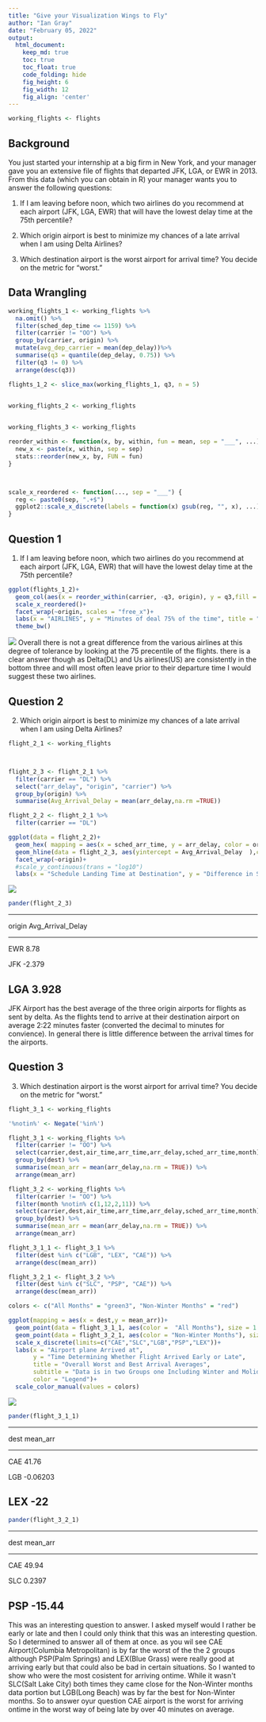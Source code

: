 ```yaml
---
title: "Give your Visualization Wings to Fly"
author: "Ian Gray"
date: "February 05, 2022"
output:
  html_document:  
    keep_md: true
    toc: true
    toc_float: true
    code_folding: hide
    fig_height: 6
    fig_width: 12
    fig_align: 'center'
---
```







```r
working_flights <- flights
```

## Background

You just started your internship at a big firm in New York, and your manager gave you an extensive file of flights that departed JFK, LGA, or EWR in 2013. From this data (which you can obtain in R) your manager wants you to answer the following questions:

1. If I am leaving before noon, which two airlines do you recommend at each airport (JFK, LGA, EWR) that will have the lowest delay time at the 75th percentile?

2. Which origin airport is best to minimize my chances of a late arrival when I am using Delta Airlines?

3. Which destination airport is the worst airport for arrival time? You decide on the metric for “worst.”

## Data Wrangling


```r
working_flights_1 <- working_flights %>% 
  na.omit() %>% 
  filter(sched_dep_time <= 1159) %>% 
  filter(carrier != "OO") %>% 
  group_by(carrier, origin) %>%
  mutate(avg_dep_carrier = mean(dep_delay))%>% 
  summarise(q3 = quantile(dep_delay, 0.75)) %>% 
  filter(q3 != 0) %>%
  arrange(desc(q3))

flights_1_2 <- slice_max(working_flights_1, q3, n = 5)
  

working_flights_2 <- working_flights


working_flights_3 <- working_flights

reorder_within <- function(x, by, within, fun = mean, sep = "___", ...) {
  new_x <- paste(x, within, sep = sep)
  stats::reorder(new_x, by, FUN = fun)
}



scale_x_reordered <- function(..., sep = "___") {
  reg <- paste0(sep, ".+$")
  ggplot2::scale_x_discrete(labels = function(x) gsub(reg, "", x), ...)
}
```

## Question 1
1. If I am leaving before noon, which two airlines do you recommend at each airport (JFK, LGA, EWR) that will have the lowest delay time at the 75th percentile?


```r
ggplot(flights_1_2)+
  geom_col(aes(x = reorder_within(carrier, -q3, origin), y = q3,fill = carrier))+
  scale_x_reordered()+
  facet_wrap(~origin, scales = "free_x")+
  labs(x = "AIRLINES", y = "Minutes of deal 75% of the time", title = "Suggested Airlines from Each New York Airport With lowest departure delays", subtitle = " Data restricted to Flghts leaving from 12:00am to 11:59am of their scheduled departure time")+
  theme_bw()
```

![](case_study_1_files/figure-html/plot_data-1.png)<!-- -->
Overall there is not a great difference from the various airlines at this degree of tolerance by looking at the 75 precentile of the flights. there is a clear answer though as Delta(DL) and Us airlines(US) are consistently in the bottom three and will most often leave prior to their departure time I would suggest these two airlines.


## Question 2
2. Which origin airport is best to minimize my chances of a late arrival when I am using Delta Airlines?




```r
flight_2_1 <- working_flights



flight_2_3 <- flight_2_1 %>% 
  filter(carrier == "DL") %>% 
  select("arr_delay", "origin", "carrier") %>% 
  group_by(origin) %>% 
  summarise(Avg_Arrival_Delay = mean(arr_delay,na.rm =TRUE)) 

flight_2_2 <- flight_2_1 %>% 
  filter(carrier == "DL")
```



```r
ggplot(data = flight_2_2)+
  geom_hex( mapping = aes(x = sched_arr_time, y = arr_delay, color = origin, group = month))+
  geom_hline(data = flight_2_3, aes(yintercept = Avg_Arrival_Delay  ),color = "Red", size = 1.25)+
  facet_wrap(~origin)+
  #scale_y_continuous(trans = "log10")
  labs(x = "Schedule Landing Time at Destination", y = "Difference in Scheduled Arrival Time and Actual Arrival Time", title = "How Good Delta Airlines is at Arriving on Time for Their Flights", subtitle = "Data that is Closer to Zero on the Y axis is Better.")
```

![](case_study_1_files/figure-html/plot_data_2-1.png)<!-- -->

```r
pander(flight_2_3)
```


----------------------------
 origin   Avg_Arrival_Delay 
-------- -------------------
  EWR           8.78        

  JFK          -2.379       

  LGA           3.928       
----------------------------

JFK Airport has the best average of the three origin airports for flights as sent by delta. As the flights tend to arrive at their destination airport on average 2:22 minutes faster (converted the decimal to minutes for convience). In general there is little difference between the arrival times for the airports.

## Question 3

3. Which destination airport is the worst airport for arrival time? You decide on the metric for “worst.”



```r
flight_3_1 <- working_flights

'%notin%' <- Negate('%in%')

flight_3_1 <- working_flights %>% 
  filter(carrier != "OO") %>% 
  select(carrier,dest,air_time,arr_time,arr_delay,sched_arr_time,month) %>% 
  group_by(dest) %>%
  summarise(mean_arr = mean(arr_delay,na.rm = TRUE)) %>% 
  arrange(mean_arr)

flight_3_2 <- working_flights %>% 
  filter(carrier != "OO") %>%
  filter(month %notin% c(1,12,2,11)) %>% 
  select(carrier,dest,air_time,arr_time,arr_delay,sched_arr_time,month) %>% 
  group_by(dest) %>% 
  summarise(mean_arr = mean(arr_delay,na.rm = TRUE)) %>% 
  arrange(mean_arr)

flight_3_1_1 <- flight_3_1 %>%
  filter(dest %in% c("LGB", "LEX", "CAE")) %>% 
  arrange(desc(mean_arr))

flight_3_2_1 <- flight_3_2 %>%
  filter(dest %in% c("SLC", "PSP", "CAE")) %>% 
  arrange(desc(mean_arr))
```



```r
colors <- c("All Months" = "green3", "Non-Winter Months" = "red")

ggplot(mapping = aes(x = dest,y = mean_arr))+
  geom_point(data = flight_3_1_1, aes(color =  "All Months"), size = 1.5, shape = 15)+
  geom_point(data = flight_3_2_1, aes(color = "Non-Winter Months"), size = 1.5,shape = 16)+
  scale_x_discrete(limits=c("CAE","SLC","LGB","PSP","LEX"))+
  labs(x = "Airport plane Arrived at", 
       y = "Time Determining Whether Flight Arrived Early or Late", 
       title = "Overall Worst and Best Arrival Averages", 
       subtitle = "Data is in two Groups one Including Winter and Moliday Months the Other not Including Those Months", 
       color = "Legend")+
  scale_color_manual(values = colors)
```

![](case_study_1_files/figure-html/plot_data_3-1.png)<!-- -->

```r
pander(flight_3_1_1)
```


-----------------
 dest   mean_arr 
------ ----------
 CAE     41.76   

 LGB    -0.06203 

 LEX      -22    
-----------------

```r
pander(flight_3_2_1)
```


-----------------
 dest   mean_arr 
------ ----------
 CAE     49.94   

 SLC     0.2397  

 PSP     -15.44  
-----------------

This was an interesting question to answer. I asked myself would I rather be early or late and then I could only think that this was an interesting question. So I determined to answer all of them at once. as you wil see CAE Airport(Columbia Metropolitan) is by far the worst of the the 2 groups although PSP(Palm Springs) and LEX(Blue Grass) were really good at arriving early but that could also be bad in certain situations. So I wanted to show who were the most cosistent for arriving ontime. While it wasn't SLC(Salt Lake City)  both times they came close for the Non-Winter months data portion but LGB(Long Beach) was by far the best for Non-Winter months. So to answer oyur question CAE airport is the worst for arriving ontime in the worst way of being late by over 40 minutes on average.














